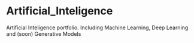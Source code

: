 # Artificial_Inteligence
Artificial Inteligence portfolio. Including Machine Learning, Deep Learning and (soon) Generative Models
